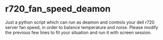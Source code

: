 # r720_fan_speed_deamon
Just a python script which can run as deamon and controls your dell r720 server fan speed, in order to balance temperature and noise.
Please modify the previous few lines to fit your situation and run it with screen session.
